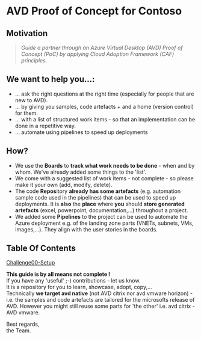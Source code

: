 # AVD Proof of Concept for Contoso

## Motivation
>*Guide a partner through an Azure Virtual Desktop (AVD) Proof of Concept (PoC) by applying Cloud Adoption Framework (CAF) principles.*
 

## We want to help you...:
- ... ask the right questions at the right time (especially for people that are new to AVD).
- ... by giving you samples, code artefacts + and a home (version control) for them.
- ... with a list of structured work items - so that an implementation can be done in a repetitive way.
- ... automate using pipelines to speed up deployments


## How?
- We use the **Boards** to **track what work needs to be done** - when and by whom. We've already added some things to the 'list'.
- We come with a suggested list of work items - not complete - so please make it your own (add, modify, delete). 
- The code **Repos**itory **already has some artefacts** (e.g. automation sample code used in the pipelines) that can be used to speed up deployments. It is **also** the **place** where **you** should **store generated artefacts** (excel, powerpoint, documentation,...) throughout a project. 
- We added some **Pipelines** to the project can be used to automate the Azure deployment e.g. of the landing zone parts (VNETs, subnets, VMs, images,...). They align with the user stories in the boards. 

## Table Of Contents
[Challenge00-Setup](https://github.com/CSA-OCP-GER/avdpoc/tree/main/challenges/00-setup)

**This guide is by all means not complete !**  
If you have any 'useful' ;-) contributions - let us know.  
It is a repository for you to learn, showcase, adopt, copy,...  
Technically **we target avd native** (not AVD citrix nor avd vmware horizon) - i.e. the samples and code artefacts are tailored for the microsofts release of AVD. However you might still reuse some parts for 'the other' i.e. avd citrix - AVD vmware.
  
Best regards,  
the Team.

